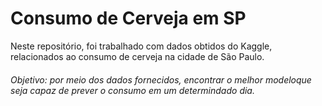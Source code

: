 # Consumo de Cerveja em SP

Neste repositório, foi trabalhado com dados  obtidos do Kaggle, relacionados ao consumo de cerveja na cidade de São Paulo.

###### Objetivo: por meio dos dados fornecidos, encontrar o melhor modeloque seja capaz de prever o consumo em um determindado dia.

